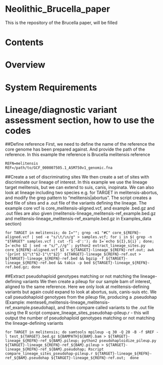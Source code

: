 # Neolithic_Brucella_paper

This is the repository of the Brucella paper, will be filled

# Contents
# Overview
# System Requirements


# Lineage/diagnostic variant assessment section, how to use the codes

##Define reference
First, we need to define the name of the reference the core genome has been prepared against. And provide the path of the reference. In this example the reference is Brucella melitensis reference 

```
REFN=melitensis
REF=/path/to/GCF_000007505.1_ASM750v1_genomic.fna
```

##Create a set of discriminating sites
We then create a set of sites with discriminate our lineage of interest. In this example we use the lineage target melitensis, but we can extend to suis, canis, inopinata. We can also look at lineage including two species e.g. for TARGET in melitensis-abortus, and modify the grep pattern to “melitensis\|abortus”. 
The script creates a bed file of sites and a .out file of the variants defining the lineage. The example core vcf is core_melitensis-aligned.vcf, and example .bed.gz and .out files are also given (melitensis-lineage_melitensis-ref_example.bed.gz and melitensis-lineage_melitensis-ref_example.bed.gz in Examples_data section)

```
for TARGET in melitensis; do I=""; grep -m1 "#C" core_${REFN}-aligned.vcf | sed -e "s/\t/\n/g" > samples.vcf; for i in $( grep -n "$TARGET" samples.vcf | cut -f1 -d':'); do I=`echo ${I},${i}`; done; I=`echo $I | sed -e "s/^,//g"`; python2 extract_lineage_sites.py core_${REFN}-aligned.vcf $I > ${TARGET}-lineage_${REFN}-ref.out; awk '{print $1"\t"$2-1"\t"$2}' ${TARGET}-lineage_${REFN}-ref.out > ${TARGET}-lineage_${REFN}-ref.bed && bgzip -f ${TARGET}-lineage_${REFN}-ref.bed && tabix -p bed ${TARGET}-lineage_${REFN}-ref.bed.gz; done
```


##Extract pseudohaploid genotypes matching or not matching the lineage-defining variants
We then create a pileup for our sample bam of interest, aligned to the same reference. Here we only look at melitensis-defining variants but again could expand to look at abortus, suis, canis-suis etc. We call pseudohaploid genotypes from the pileup file, producing a .pseudohap (Example: mentese6_melitensis-lineage_melitensis-ref_example.pseudohap), and then compare called variants to the .out file using the R script compare_lineage_sites_pseudohap-pileup.r - this will output the number of pseudohaploid genotypes matching or not matching the lineage-defining variants

```
for TARGET in melitensis; do samtools mpileup -q 30 -Q 20 -B -f $REF -l test_${TARGET}.bed.gz ${BAMPATH}${BAM}.bam > ${TARGET}-lineage_${REFN}-ref_${BAM}.pileup; python2 pseudohaploidize_pileup.py ${TARGET}-lineage_${REFN}-ref_${BAM}.pileup > ${TARGET}-lineage_${REFN}-ref_${BAM}.pseudohap; Rscript compare_lineage_sites_pseudohap-pileup.r ${TARGET}-lineage_${REFN}-ref_${BAM}.pseudohap ${TARGET}-lineage_${REFN}-ref.out;  done
```




